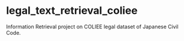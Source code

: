 # legal_text_retrieval_coliee
Information Retrieval project on COLIEE legal dataset of Japanese Civil Code. 
